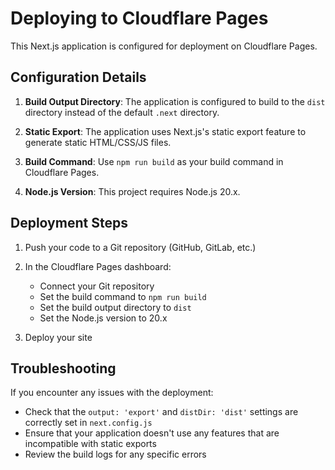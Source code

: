 # Deploying to Cloudflare Pages

This Next.js application is configured for deployment on Cloudflare Pages.

## Configuration Details

1. **Build Output Directory**: The application is configured to build to the `dist` directory instead of the default `.next` directory.

2. **Static Export**: The application uses Next.js's static export feature to generate static HTML/CSS/JS files.

3. **Build Command**: Use `npm run build` as your build command in Cloudflare Pages.

4. **Node.js Version**: This project requires Node.js 20.x.

## Deployment Steps

1. Push your code to a Git repository (GitHub, GitLab, etc.)

2. In the Cloudflare Pages dashboard:
   - Connect your Git repository
   - Set the build command to `npm run build`
   - Set the build output directory to `dist`
   - Set the Node.js version to 20.x

3. Deploy your site

## Troubleshooting

If you encounter any issues with the deployment:

- Check that the `output: 'export'` and `distDir: 'dist'` settings are correctly set in `next.config.js`
- Ensure that your application doesn't use any features that are incompatible with static exports
- Review the build logs for any specific errors